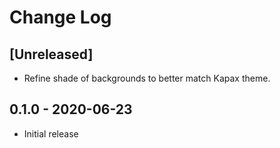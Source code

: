 # Change Log

## [Unreleased]
- Refine shade of backgrounds to better match Kapax theme.

## 0.1.0 - 2020-06-23
- Initial release
